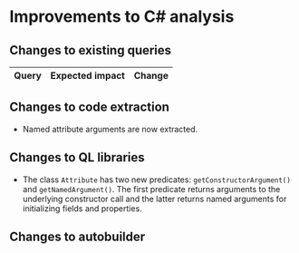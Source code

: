 # Improvements to C# analysis

## Changes to existing queries

| **Query**                    | **Expected impact**    | **Change**                        |
|------------------------------|------------------------|-----------------------------------|


## Changes to code extraction

* Named attribute arguments are now extracted.

## Changes to QL libraries

* The class `Attribute` has two new predicates: `getConstructorArgument()` and `getNamedArgument()`. The first predicate returns arguments to the underlying constructor call and the latter returns named arguments for initializing fields and properties.

## Changes to autobuilder
